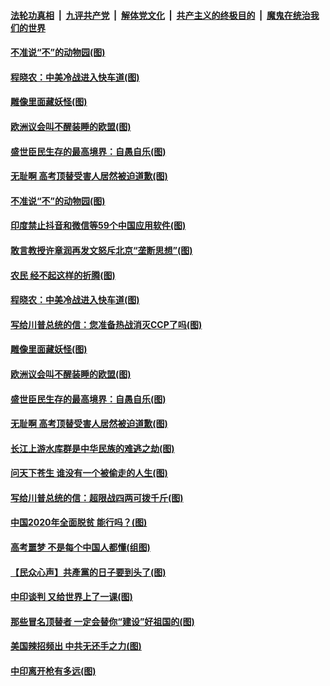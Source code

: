 

####  [法轮功真相](../../../../basic/blob/master/README.md?t=06301902) &nbsp;|&nbsp; [九评共产党](../../../../9ping.md/blob/master/README.md?t=06301902) &nbsp;|&nbsp; [解体党文化](../../../../jtdwh.md/blob/master/README.md?t=06301902)  &nbsp;|&nbsp; [共产主义的终极目的](../../../../gczydzjmd.md/blob/master/README.md?t=06301902) &nbsp;|&nbsp; [魔鬼在统治我们的世界](../../../../mgztzwmdsj.md/blob/master/README.md?t=06301902) 

#### [不准说“不”的动物园(图)](../pages/p4/938192.md?t=06301902) 

#### [程晓农：中美冷战进入快车道(图)](../pages/p4/938157.md?t=06301902) 

#### [雕像里面藏妖怪(图)](../pages/p4/937959.md?t=06301902) 

#### [欧洲议会叫不醒装睡的欧盟(图)](../pages/p4/938033.md?t=06301902) 

#### [盛世臣民生存的最高境界：自愚自乐(图)](../pages/p4/938023.md?t=06301902) 

#### [无耻啊 高考顶替受害人居然被迫道歉(图)](../pages/p4/938030.md?t=06301902) 

#### [不准说“不”的动物园(图)](../pages/p4/938192.md?t=06301902) 

#### [印度禁止抖音和微信等59个中国应用软件(图)](../pages/p4/938164.md?t=06301902) 

#### [敢言教授许章润再发文怒斥北京“垄断思想”(图)](../pages/p4/938162.md?t=06301902) 

#### [农民 经不起这样的折腾(图)](../pages/p4/938158.md?t=06301902) 

#### [程晓农：中美冷战进入快车道(图)](../pages/p4/938157.md?t=06301902) 

#### [写给川普总统的信：您准备热战消灭CCP了吗(图)](../pages/p4/938153.md?t=06301902) 

#### [雕像里面藏妖怪(图)](../pages/p4/937959.md?t=06301902) 

#### [欧洲议会叫不醒装睡的欧盟(图)](../pages/p4/938033.md?t=06301902) 

#### [盛世臣民生存的最高境界：自愚自乐(图)](../pages/p4/938023.md?t=06301902) 

#### [无耻啊 高考顶替受害人居然被迫道歉(图)](../pages/p4/938030.md?t=06301902) 

#### [长江上游水库群是中华民族的难逃之劫(图)](../pages/p4/938022.md?t=06301902) 

#### [问天下苍生 谁没有一个被偷走的人生(图)](../pages/p4/938026.md?t=06301902) 

#### [写给川普总统的信：超限战四两可拨千斤(图)](../pages/p4/938021.md?t=06301902) 

#### [中国2020年全面脱贫 能行吗？(图)](../pages/p4/937928.md?t=06301902) 

#### [高考噩梦 不是每个中国人都懂(组图)](../pages/p4/937927.md?t=06301902) 

#### [【民众心声】共產黨的日子要到头了(图)](../pages/p4/937474.md?t=06301902) 

#### [中印谈判 又给世界上了一课(图)](../pages/p4/937868.md?t=06301902) 

#### [那些冒名顶替者 一定会替你“建设”好祖国的(图)](../pages/p4/937925.md?t=06301902) 

#### [美国辣招频出 中共无还手之力(图)](../pages/p4/937916.md?t=06301902) 

#### [中印离开枪有多远(图)](../pages/p4/937913.md?t=06301902) 

